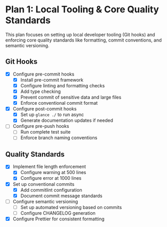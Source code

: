 # Plan 1: Local Tooling & Core Quality Standards

This plan focuses on setting up local developer tooling (Git hooks) and enforcing core quality standards like formatting, commit conventions, and semantic versioning.

## Git Hooks

- [x] Configure pre-commit hooks
  - [x] Install pre-commit framework
  - [x] Configure linting and formatting checks
  - [x] Add type checking
  - [x] Prevent commit of sensitive data and large files
  - [x] Enforce conventional commit format
- [x] Configure post-commit hooks
  - [x] Set up `glance ./` to run async
  - [x] Generate documentation updates if needed
- [ ] Configure pre-push hooks
  - [ ] Run complete test suite
  - [ ] Enforce branch naming conventions

## Quality Standards

- [x] Implement file length enforcement
  - [x] Configure warning at 500 lines
  - [x] Configure error at 1000 lines
- [x] Set up conventional commits
  - [x] Add commitlint configuration
  - [x] Document commit message standards
- [ ] Configure semantic versioning
  - [ ] Set up automated versioning based on commits
  - [ ] Configure CHANGELOG generation
- [x] Configure Prettier for consistent formatting
